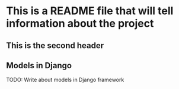 # This is a README file that will tell information about the project

## This is the second header

## Models in Django

TODO: Write about models in Django framework
